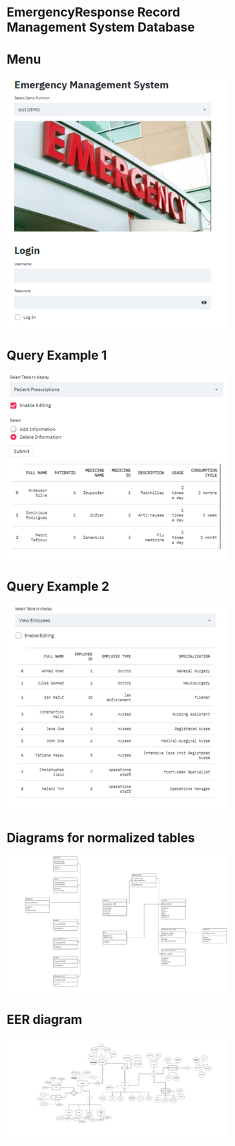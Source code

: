 # EmergencyResponse Record Management System Database
# Menu
![](diagrams/main.JPG)

# Query Example 1
![](diagrams/query1.JPG)

# Query Example 2
![](diagrams/query2.JPG)

# Diagrams for normalized tables
![](diagrams/3NF.JPG)

# EER diagram
![](diagrams/EER_DIAGRAM.JPG)
